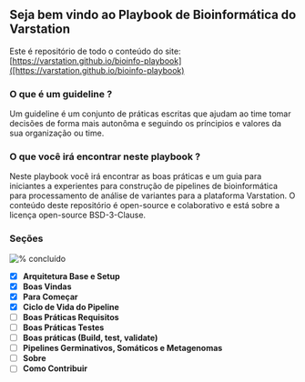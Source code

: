 ## Seja bem vindo ao Playbook de Bioinformática do Varstation

Este é repositório de todo o conteúdo do site: [https://varstation.github.io/bioinfo-playbook]([https://varstation.github.io/bioinfo-playbook)

### O que é um guideline ?

Um guideline é um conjunto de práticas escritas que ajudam ao time tomar decisões de forma mais autonôma e seguindo os príncipios e valores da sua organização ou time.


### O que você irá encontrar neste playbook ?

Neste playbook você irá encontrar as boas práticas e um guia para iniciantes a experientes para construção de pipelines de bioinformática para processamento de análise de variantes para a plataforma Varstation. O conteúdo deste repositório é open-source e colaborativo
e está sobre a licença open-source BSD-3-Clause.



### Seções

![% concluído](https://progress-bar.dev/35/?title=concluido)


- [x] **Arquitetura Base e Setup**
- [x] **Boas Vindas**
- [x] **Para Começar**
- [x] **Ciclo de Vida do Pipeline**
- [ ] **Boas Práticas Requisitos**
- [ ] **Boas Práticas Testes**
- [ ] **Boas práticas (Build, test, validate)**
- [ ] **Pipelines Germinativos, Somáticos e Metagenomas**
- [ ] **Sobre**
- [ ] **Como Contribuir**
